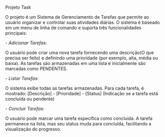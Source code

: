 Projeto Task

O projeto é um Sistema de Gerenciamento de Tarefas que permite ao usuário organizar e controlar suas atividades diárias. 
O sistema é baseado em um menu de linha de comando e suporta três funcionalidades principais:

*- Adicionar Tarefas:*

O usuário pode criar uma nova tarefa fornecendo uma descrição(O que precisa ser feito) e definindo uma prioridade (por exemplo, alta, média ou baixa).
As tarefas são armazenadas em uma lista e inicialmente são marcadas como PENDENTES.

*- Listar Tarefas:*

O sistema exibe todas as tarefas armazenadas.
Para cada tarefa, é mostrado:
[Descrição] - [Prioridade] - [Status] (Indicação se a tarefa está concluída ou pendente)

*- Concluir Tarefas:*

O usuário pode marcar uma tarefa específica como concluída.
A tarefa permanece na lista, mas seu status muda para concluída, facilitando a visualização do progresso.
